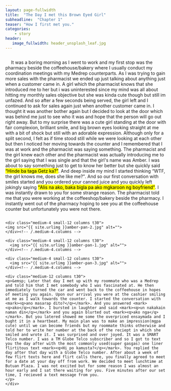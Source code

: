 ```yaml
---
layout: page-fullwidth
title:  "The Day I met this Brown Eyed Girl"
subheadline:  "Chapter 1"
teaser: "How I first met you."
categories:
    - story
header:
   image_fullwidth: header_unsplash_leaf.jpg
---
```


<!--more-->

<div class="row">
    <div class="medium-12 columns t30">
   	<p>&emsp; It was a boring morning as I went to work and my first stop was the pharmacy beside the coffeehouse/bakery where I usually conduct my coordination meetings with my Medrep counterparts. As I was trying to gain more sales with the pharmacist we ended up just talking about anything just when a customer came in. A girl which the pharmacist knows that she introduced me to her but i was uninterested since my mind was all about hitting my monthly sales objective but she was kinda cute though but still im unfazed. And so after a few seconds being served, the girl left and I continued to ask for sales again just when another customer came in. I thought it was another bother again but I decided to look at the door which was behind me just to see who it was and hope that the person will go out right away. But to my surprise there was a cute girl standing at the door with fair complexion, brilliant smile, and big brown eyes looking straight at me with a bit of shock but still with an adorable expression. Although only for a split second, I felt as if time stood still while we were looking at each other but then I noticed her moving towards the counter and I remembered that I was at work and the pharmacist was saying something. The pharmacist and the girl knew each other and the pharmacist was actually introducing me to the girl saying that I was single and that the girl's name was Amber. I was about to say something just to get to know her better but she quickly said <mark><q>Hinde ba taga Getz ka?</q></mark>. And deep inside my mind I started thinking <q>WTF, the girl knows me, does she like me?</q>.  And so our first conversation with smiles started and you ordered your canned juice and you quickly left jokingly saying <mark><q>Alis na ako, baka bigla pa ako mgkaroon ng boyfriend</q></mark>. I was instantly drawn to you for some strange reason. The pharmacist told me that you were working at the coffeeshop/bakery beside the pharmacy. I instantly went out of the pharmacy hoping to see you at the coffeehouse counter but unfortunately you were not there. 
	</p>
	</div>

    <div class="medium-4 small-12 columns t30">
    <img src="{{ site.urlimg }}amber-pan-2.jpg" alt="">
    </div><!-- /.medium-4.columns -->

    <div class="medium-4 small-12 columns t30">
      <img src="{{ site.urlimg }}amber-pan-1.jpg" alt="">
    </div><!-- /.medium-4.columns -->

    <div class="medium-4 small-12 columns t30">
      <img src="{{ site.urlimg }}amber-pan-3.jpg" alt="">
    </div><!-- /.medium-4.columns -->

	<div class="medium-12 columns t30">
	<p>&emsp; Later that day I met up with my roommate who was a Medrep and told him that I met somebody who I was fascinated at. He then immediately turned the car and went back to the coffeehouse in hopes of meeting you again. Upon our arrival you were at the cashier smiling at me as I walk towards the counter. I started the conversation with <mark><q>ano masarap dito?</q></mark>. And you answered <mark><q>ako</q></mark>. I bursted in laughter and said <mark><q>un nakakain naman din</q></mark> and you again blurted out <mark><q>ako nga</q></mark>. But you latered showed me some the overpriced ensaymada and I bught it in a heartbeat. My main plan was to make an impression(mgpa cute) until we can become friends but my roommate thinks otherwise and told her to write her number at the back of the reciept in which she smiled and wrote it. I was surprised and over joyed. It was a SMART Telco number. I was a TM Globe Telco subscriber and so I got to text you the day after with the most commonly used(super gasgas) one liner flirtitous text <mark><q>Hi po kamusta?</q></mark>. You replied the day after that day with a Globe Telco number. After about a week of few flirt texts here and flirt calls there, you finally agreed to meet for a date at your day off from work. We decided to meet lunchtime at Butuan Plaza. I was not excited but for some reason I was almost an hour early and I sat there waiting for you. Five minutes after our set time, I recieved a text message from you. 
   	</p>
	</div>

</div><!-- /.row -->
